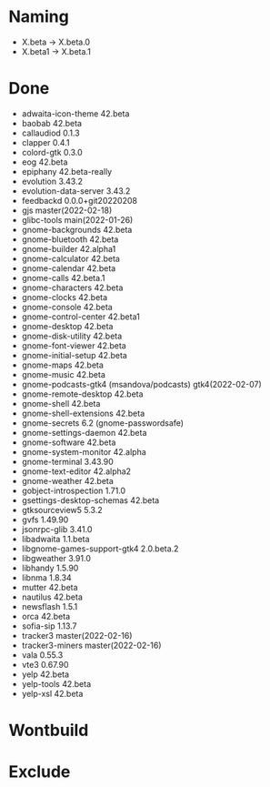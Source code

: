 # Naming
* X.beta -> X.beta.0
* X.beta1 -> X.beta.1

# Done
- adwaita-icon-theme 42.beta
- baobab 42.beta
- callaudiod 0.1.3
- clapper 0.4.1
- colord-gtk 0.3.0
- eog 42.beta
- epiphany 42.beta-really
- evolution 3.43.2
- evolution-data-server 3.43.2
- feedbackd 0.0.0+git20220208
- gjs master(2022-02-18)
- glibc-tools main(2022-01-26)
- gnome-backgrounds 42.beta
- gnome-bluetooth 42.beta
- gnome-builder 42.alpha1
- gnome-calculator 42.beta
- gnome-calendar 42.beta
- gnome-calls 42.beta.1
- gnome-characters 42.beta
- gnome-clocks 42.beta
- gnome-console 42.beta
- gnome-control-center 42.beta1
- gnome-desktop 42.beta
- gnome-disk-utility 42.beta
- gnome-font-viewer 42.beta
- gnome-initial-setup 42.beta
- gnome-maps 42.beta
- gnome-music 42.beta
- gnome-podcasts-gtk4 (msandova/podcasts) gtk4(2022-02-07)
- gnome-remote-desktop 42.beta
- gnome-shell 42.beta
- gnome-shell-extensions 42.beta
- gnome-secrets 6.2 (gnome-passwordsafe)
- gnome-settings-daemon 42.beta
- gnome-software 42.beta
- gnome-system-monitor 42.alpha
- gnome-terminal 3.43.90
- gnome-text-editor 42.alpha2
- gnome-weather 42.beta
- gobject-introspection 1.71.0
- gsettings-desktop-schemas 42.beta
- gtksourceview5 5.3.2
- gvfs 1.49.90
- jsonrpc-glib 3.41.0
- libadwaita 1.1.beta
- libgnome-games-support-gtk4 2.0.beta.2
- libgweather 3.91.0
- libhandy 1.5.90
- libnma 1.8.34
- mutter 42.beta
- nautilus 42.beta
- newsflash 1.5.1
- orca 42.beta
- sofia-sip 1.13.7
- tracker3 master(2022-02-16)
- tracker3-miners master(2022-02-16)
- vala 0.55.3
- vte3 0.67.90
- yelp 42.beta
- yelp-tools 42.beta
- yelp-xsl 42.beta

# Wontbuild

# Exclude